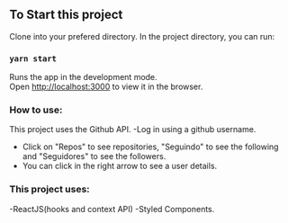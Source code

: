 ## To Start this project
Clone into your prefered directory.
In the project directory, you can run:

### `yarn start`

Runs the app in the development mode.<br />
Open [http://localhost:3000](http://localhost:3000) to view it in the browser.

### How to use:
This project uses the Github API.
-Log in using a github username.
- Click on "Repos" to see repositories, "Seguindo" to see the following and "Seguidores" to see the followers.
- You can click in the right arrow to see a user details.

### This project uses:
-ReactJS(hooks and context API)
-Styled Components.

